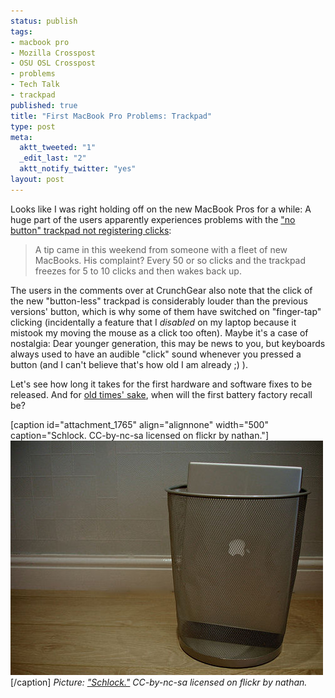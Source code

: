 ```yaml
--- 
status: publish
tags: 
- macbook pro
- Mozilla Crosspost
- OSU OSL Crosspost
- problems
- Tech Talk
- trackpad
published: true
title: "First MacBook Pro Problems: Trackpad"
type: post
meta: 
  aktt_tweeted: "1"
  _edit_last: "2"
  aktt_notify_twitter: "yes"
layout: post
---
```

Looks like I was right holding off on the new MacBook Pros for a while: A huge part of the users apparently experiences problems with the <a href="http://www.crunchgear.com/2008/11/02/macbook-no-button-trackpads-not-registering-clicks/">"no button" trackpad not registering clicks</a>:

<blockquote>A tip came in this weekend from someone with a fleet of new MacBooks. His complaint? Every 50 or so clicks and the trackpad freezes for 5 to 10 clicks and then wakes back up.</blockquote>

The users in the comments over at CrunchGear also note that  the click of the new "button-less" trackpad is considerably louder than the previous versions' button, which is why some of them have switched on "finger-tap" clicking (incidentally a feature that I <em>disabled</em> on my laptop because it mistook my moving the mouse as a click too often). Maybe it's a case of nostalgia: Dear younger generation, this may be news to you, but keyboards always used to have an audible "click" sound whenever you pressed a button (and I can't believe that's how old I am already ;) ).

Let's see how long it takes for the first hardware and software fixes to be released. And for <a href="http://blog.jeanpierre.de/2007/12/29/what-is-it-with-apple-macbooks-and-their-batteries/">old times' sake</a>, when will the first battery factory recall be?

[caption id="attachment_1765" align="alignnone" width="500" caption="Schlock. CC-by-nc-sa licensed on flickr by nathan."]<img src="/media/wp/2008/11/trashed-macbook-pro.jpg" alt="Schlock. CC-by-nc-sa licensed on flickr by nathan." title="Trashed Macbook Pro" width="500" height="375" class="size-medium wp-image-1765" />[/caption]
<em>Picture: <a href="http://flickr.com/photos/ndm007/171398958/">"Schlock."</a> CC-by-nc-sa licensed on flickr by nathan.</em>

